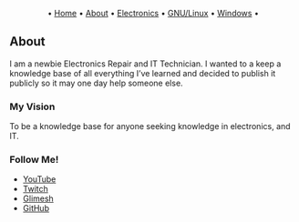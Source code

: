 <p align="center">
	&bull;
	<a href="README.md">Home</a>
	&bull;
	<a href="about.md">About</a>
	&bull;
	<a href="electronics.md">Electronics</a>
	&bull;
	<a href="gnu_linux.md">GNU/Linux</a>
	&bull;
	<a href="windows.md">Windows</a>
	&bull;
</p>


## About

I am a newbie Electronics Repair and IT Technician. I wanted to a keep a knowledge base of all everything I’ve learned and decided to publish it publicly so it may one day help someone else.

### My Vision

To be a knowledge base for anyone seeking knowledge in electronics, and IT.

### Follow Me!

- [YouTube](https://www.youtube.com/channel/UC1DmNsVZi4ETPQ57kNw7EeA)
- [Twitch](https://www.twitch.tv/nkrepair)
- [Glimesh](https://glimesh.tv/nkrepair)
- [GitHub](https://github.com/nkREPAIR)
